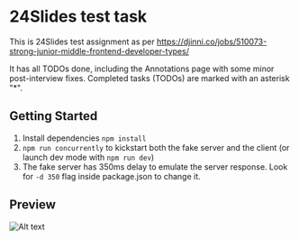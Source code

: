 # 24Slides test task

This is 24Slides test assignment as per https://djinni.co/jobs/510073-strong-junior-middle-frontend-developer-types/

It has all TODOs done, including the Annotations page with some minor post-interview fixes.
Completed tasks (TODOs) are marked with an asterisk "*".

## Getting Started

1. Install dependencies `npm install`
2. `npm run concurrently` to kickstart both the fake server and the client (or launch dev mode with `npm run dev`)
3. The fake server has 350ms delay to emulate the server response. Look for `-d 350` flag inside package.json to change it.

## Preview
![Alt text](/Fix-todos/test-task/public/preview.jpg "Preview image")